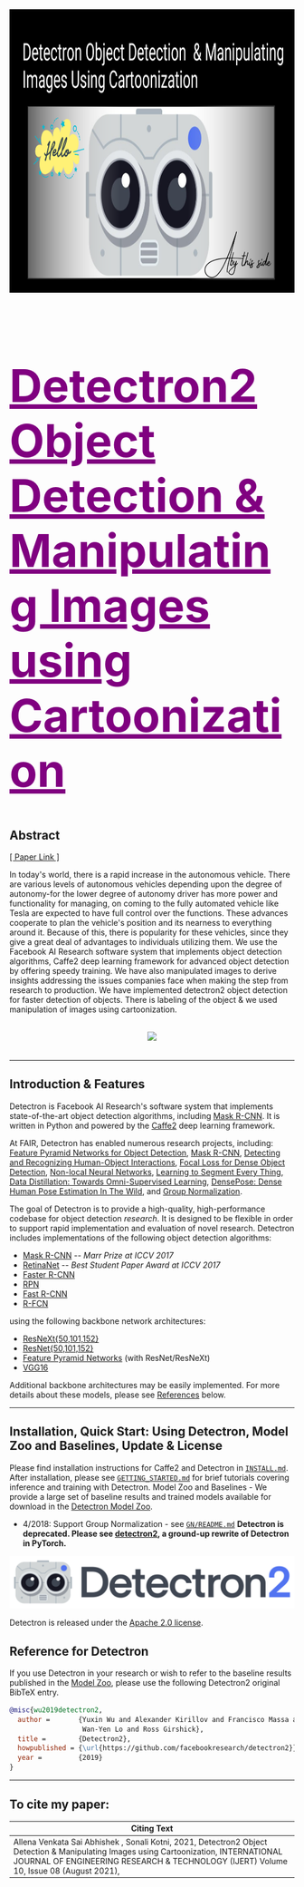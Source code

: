 <center><img src = 'https://github.com/avs-abhishek123/Detectron2/blob/c0b9dd859690f630610a8b4fa83aaaae03b4cc08/detectron2_cover.png' width = 920 height = 500 "></center>

<h1 align ="left" style="color: purple; font-size: 80px;"><b><u>Detectron2 Object Detection & Manipulating Images using Cartoonization</u></b></h1>


## Abstract
<p> <a href = 'https://www.ijert.org/research/detectron2-object-detection-manipulating-images-using-cartoonization-IJERTV10IS080122.pdf'> [ Paper Link ] </a> </p>
<p>
In today's world, there is a rapid increase in the autonomous vehicle. There are various levels of autonomous vehicles depending upon the degree of autonomy-for the lower degree of autonomy driver has more power and functionality for managing, on coming to the fully automated vehicle like Tesla are expected to have full control
over the functions. These advances cooperate to plan the vehicle's position and its nearness to everything around it. Because of this, there is popularity for these vehicles, since they give a great deal of advantages to individuals utilizing them. We use the Facebook AI Research software system that implements object detection algorithms, Caffe2 deep learning framework for advanced object detection by offering speedy training. We have also manipulated images to derive insights addressing the issues companies face when making the step from research to production. We have implemented detectron2 object detection for faster detection of objects. There is labeling of the object & we used manipulation of images using cartoonization.
</p>

<br>
<div align="center">
  <img src="https://github.com/avs-abhishek123/Detectron2/blob/236e72cd3edb57a6a0e41e5ec74f1fdae1730d67/detectron2_segmented_image.png"/>
</div>
<br>

---

## Introduction & Features

Detectron is Facebook AI Research's software system that implements state-of-the-art object detection algorithms, including [Mask R-CNN](https://arxiv.org/abs/1703.06870). It is written in Python and powered by the [Caffe2](https://github.com/caffe2/caffe2) deep learning framework.

At FAIR, Detectron has enabled numerous research projects, including: [Feature Pyramid Networks for Object Detection](https://arxiv.org/abs/1612.03144), [Mask R-CNN](https://arxiv.org/abs/1703.06870), [Detecting and Recognizing Human-Object Interactions](https://arxiv.org/abs/1704.07333), [Focal Loss for Dense Object Detection](https://arxiv.org/abs/1708.02002), [Non-local Neural Networks](https://arxiv.org/abs/1711.07971), [Learning to Segment Every Thing](https://arxiv.org/abs/1711.10370), [Data Distillation: Towards Omni-Supervised Learning](https://arxiv.org/abs/1712.04440), [DensePose: Dense Human Pose Estimation In The Wild](https://arxiv.org/abs/1802.00434), and [Group Normalization](https://arxiv.org/abs/1803.08494).


The goal of Detectron is to provide a high-quality, high-performance codebase for object detection *research*. It is designed to be flexible in order to support rapid implementation and evaluation of novel research. Detectron includes implementations of the following object detection algorithms:

- [Mask R-CNN](https://arxiv.org/abs/1703.06870) -- *Marr Prize at ICCV 2017*
- [RetinaNet](https://arxiv.org/abs/1708.02002) -- *Best Student Paper Award at ICCV 2017*
- [Faster R-CNN](https://arxiv.org/abs/1506.01497)
- [RPN](https://arxiv.org/abs/1506.01497)
- [Fast R-CNN](https://arxiv.org/abs/1504.08083)
- [R-FCN](https://arxiv.org/abs/1605.06409)

using the following backbone network architectures:

- [ResNeXt{50,101,152}](https://arxiv.org/abs/1611.05431)
- [ResNet{50,101,152}](https://arxiv.org/abs/1512.03385)
- [Feature Pyramid Networks](https://arxiv.org/abs/1612.03144) (with ResNet/ResNeXt)
- [VGG16](https://arxiv.org/abs/1409.1556)

Additional backbone architectures may be easily implemented. For more details about these models, please see [References](#references) below.

---

## Installation, Quick Start: Using Detectron, Model Zoo and Baselines, Update & License

Please find installation instructions for Caffe2 and Detectron in [`INSTALL.md`](INSTALL.md).
After installation, please see [`GETTING_STARTED.md`](GETTING_STARTED.md) for brief tutorials covering inference and training with Detectron.
Model Zoo and Baselines - We provide a large set of baseline results and trained models available for download in the [Detectron Model Zoo](MODEL_ZOO.md).
- 4/2018: Support Group Normalization - see [`GN/README.md`](./projects/GN/README.md)
**Detectron is deprecated. Please see [detectron2](https://github.com/facebookresearch/detectron2), a ground-up rewrite of Detectron in PyTorch.**

![](https://github.com/avs-abhishek123/Detectron2/blob/236e72cd3edb57a6a0e41e5ec74f1fdae1730d67/detectron2_logo.png)

Detectron is released under the [Apache 2.0 license](https://github.com/facebookresearch/detectron/blob/master/LICENSE). 

## Reference for Detectron

If you use Detectron in your research or wish to refer to the baseline results published in the [Model Zoo](MODEL_ZOO.md), please use the following Detectron2 original  BibTeX entry.


```BibTeX
@misc{wu2019detectron2,
  author =       {Yuxin Wu and Alexander Kirillov and Francisco Massa and
                  Wan-Yen Lo and Ross Girshick},
  title =        {Detectron2},
  howpublished = {\url{https://github.com/facebookresearch/detectron2}},
  year =         {2019}
}
```

---

## To cite my paper: 
|Citing Text|
|---|
| Allena Venkata Sai Abhishek , Sonali Kotni, 2021, Detectron2 Object Detection & Manipulating Images using Cartoonization, INTERNATIONAL JOURNAL OF ENGINEERING RESEARCH & TECHNOLOGY (IJERT) Volume 10, Issue 08 (August 2021), |
